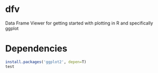 dfv
===

Data Frame Viewer for getting started with plotting in R and specifically ggplot




Dependencies
===
```R
install.packages('ggplot2', depen=T)
test
```